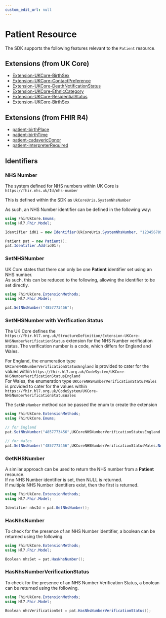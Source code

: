 ```yaml
---
custom_edit_url: null
---
```


# Patient Resource

The SDK supports the following features relevant to the `Patient` resource.

## Extensions (from UK Core)

- [Extension-UKCore-BirthSex](/docs/extensions/BirthSex)
- [Extension-UKCore-ContactPreference](/docs/extensions/ContactPreference)
- [Extension-UKCore-DeathNotificationStatus](/docs/extensions/DeathNotification)
- [Extension-UKCore-EthnicCategory](/docs/extensions/EthnicCategory)
- [Extension-UKCore-ResidentialStatus](/docs/extensions/ResidentialStatus)
- [Extension-UKCore-BirthSex](/docs/extensions/BirthSex)

## Extensions (from FHIR R4)
- [patient-birthPlace](/docs/extensions/BirthPlace)
- [patient-birthTime](/docs/extensions/BirthTime)
- [patient-cadavericDonor](/docs/extensions/CadavericDonor)
- [patient-interpreterRequired](/docs/extensions/InterpreterRequired)
  
## Identifiers

### NHS Number

The system defined for NHS numbers within UK Core is ```https://fhir.nhs.uk/Id/nhs-number```


This is defined within the SDK as ```UkCoreUris.SystemNhsNumber```

As such, an NHS Number identifier can be defined in the following way:
``` csharp
using FhirUkCore.Enums;
using Hl7.Fhir.Model;

Identifier id01 = new Identifier(UkCoreUris.SystemNhsNumber, "1234567890");

Patient pat = new Patient();
pat.Identifier.Add(id01);
```

### SetNHSNumber

UK Core states that there can only be one **Patient** identifier set using an NHS number.  
As such, this can be reduced to the following, allowing the identifier to be set directly.

```csharp
using FhirUkCore.ExtensionMethods;
using Hl7.Fhir.Model;

pat.SetNhsNumber("4857773456");
```

### SetNHSNumber with Verification Status

The UK Core defines the `https://fhir.hl7.org.uk/StructureDefinition/Extension-UKCore-NHSNumberVerificationStatus` extension for the NHS Number verification status. The verification number is a code, which differs for England and Wales.

For England, the enumeration type  `UKCoreNHSNumberVerificationStatusEngland` is provided to cater for the values within `https://fhir.hl7.org.uk/CodeSystem/UKCore-NHSNumberVerificationStatusEngland`  
For Wales, the enumeration type  `UKCoreNHSNumberVerificationStatusWales` is provided to cater for the values within `https://fhir.hl7.org.uk/CodeSystem/UKCore-NHSNumberVerificationStatusWales`

The `SetNhsNumber` method can be passed the enum to create the extension
```csharp
using FhirUkCore.ExtensionMethods;
using FhirUkCore.Enums;

// for England
pat.SetNhsNumber("4857773456",UKCoreNHSNumberVerificationStatusEngland.TracePostponed);

// for Wales
pat.SetNhsNumber("4857773456",UKCoreNHSNumberVerificationStatusWales.NumberPresentAndTraced);
```

### GetNHSNumber

A similar approach can be used to return the NHS number from a **Patient** resource.  
If no NHS Number identifier is set, then NULL is returned.  
If multiple NHS Number identifiers exist, then the first is returned.

```csharp
using FhirUkCore.ExtensionMethods;
using Hl7.Fhir.Model;

Identifier nhsId = pat.GetNhsNumber();
```

### HasNhsNumber

To check for the presence of an NHS Number identifier, a boolean can be returned using the following.

```csharp
using FhirUkCore.ExtensionMethods;
using Hl7.Fhir.Model;

Boolean nhsSet = pat.HasNhsNumber();
```

### HasNhsNumberVerificationStatus

To check for the presence of an NHS Number Verification Status, a boolean can be returned using the following.

```csharp
using FhirUkCore.ExtensionMethods;
using Hl7.Fhir.Model;

Boolean nhsVerificationSet = pat.HasNhsNumberVerificationStatus();
```